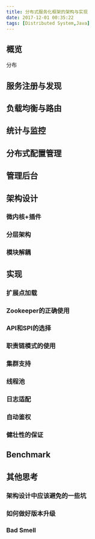 ```yaml
---
title: 分布式服务化框架的架构与实现
date: 2017-12-01 00:35:22
tags: [Distributed System,Java]
---
```


## 概览
分布

## 服务注册与发现

## 负载均衡与路由

## 统计与监控

## 分布式配置管理

## 管理后台

## 架构设计

### 微内核+插件

### 分层架构

### 模块解耦

## 实现
### 扩展点加载

### Zookeeper的正确使用

### API和SPI的选择

### 职责链模式的使用

### 集群支持

### 线程池

### 日志适配

### 自动鉴权

### 健壮性的保证

## Benchmark

## 其他思考
### 架构设计中应该避免的一些坑

### 如何做好版本升级

### Bad Smell
